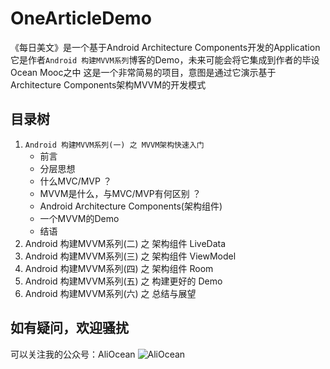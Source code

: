 # OneArticleDemo
《每日美文》是一个基于Android Architecture Components开发的Application
它是作者`Android 构建MVVM系列`博客的Demo，未来可能会将它集成到作者的毕设Ocean Mooc之中
这是一个非常简易的项目，意图是通过它演示基于Architecture Components架构MVVM的开发模式

## 目录树
1. `Android 构建MVVM系列(一) 之 MVVM架构快速入门`
    - 前言
    - 分层思想
    - 什么MVC/MVP ？
    - MVVM是什么，与MVC/MVP有何区别 ？
    - Android Architecture Components(架构组件)
    - 一个MVVM的Demo
    - 结语
2. Android 构建MVVM系列(二) 之 架构组件 LiveData
3. Android 构建MVVM系列(三) 之 架构组件 ViewModel
4. Android 构建MVVM系列(四) 之 架构组件 Room
5. Android 构建MVVM系列(五) 之 构建更好的 Demo
6. Android 构建MVVM系列(六) 之 总结与展望

## 如有疑问，欢迎骚扰
可以关注我的公众号：AliOcean
![AliOcean](https://mmbiz.qpic.cn/mmbiz_jpg/14z472NOJo81VwnkLLwMZ2YSbfiaM4oaNcn1RQjJEIv6XPem6ASCgWic1nVqJ5hWvsMYfAh8ianpqV1ftiajtuNzcw/0?wx_fmt=jpeg)
